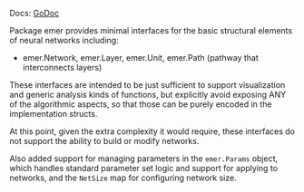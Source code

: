 Docs: [GoDoc](https://pkg.go.dev/github.com/emer/emergent/v2/emer)

Package emer provides minimal interfaces for the basic structural elements of neural networks including:
* emer.Network, emer.Layer, emer.Unit, emer.Path (pathway that interconnects layers)

These interfaces are intended to be just sufficient to support visualization and generic analysis kinds of functions, but explicitly avoid exposing ANY of the algorithmic aspects, so that those can be purely encoded in the implementation structs.

At this point, given the extra complexity it would require, these interfaces do not support the ability to build or modify networks.

Also added support for managing parameters in the `emer.Params` object, which handles standard parameter set logic and support for applying to networks, and the `NetSize` map for configuring network size.

